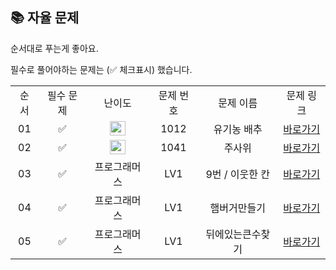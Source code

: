 ## 📚 자율 문제

순서대로 푸는게 좋아요.

필수로 풀어야하는 문제는 (✅ 체크표시) 했습니다.
<br/>
<table>
  <tr>
    <td align="center">순서</td>
    <td align="center">필수 문제</td>
    <td align="center">난이도</td>
    <td align="center">문제 번호</td>
    <td align="center">문제 이름</td>
    <td align="center">문제 링크</td>
  </tr>
   <tr>
    <td align="center">01</td>
    <td align="center">✅</td>
    <td align="center"><img height="23px" width="25px" src="https://d2gd6pc034wcta.cloudfront.net/tier/9.svg"></td>
    <td align="center">1012</td>
    <td align="center">유기농 배추</td>
    <td align="center"><a href="https://www.acmicpc.net/problem/1012">바로가기</a></td>
  </tr>
   <tr>
    <td align="center">02</td>
    <td align="center">✅</td>
    <td align="center"><img height="23px" width="25px" src="https://d2gd6pc034wcta.cloudfront.net/tier/11.svg"></td>
    <td align="center">1041</td>
    <td align="center">주사위</td>
    <td align="center"><a href="https://www.acmicpc.net/problem/1041">바로가기</a></td>
  </tr>
   <tr>
    <td align="center">03</td>
    <td align="center">✅</td>
    <td align="center">프로그래머스</td>
    <td align="center">LV1</td>
    <td align="center">9번 / 이웃한 칸</td>
    <td align="center"><a href="https://school.programmers.co.kr/learn/courses/30/lessons/250125">바로가기</a></td>
  </tr>
   <tr>
    <td align="center">04</td>
    <td align="center">✅</td>
    <td align="center">프로그래머스</td>
    <td align="center">LV1</td>
    <td align="center">햄버거만들기</td>
    <td align="center"><a href="https://school.programmers.co.kr/learn/courses/30/lessons/133502">바로가기</a></td>
  </tr>
  <tr>
    <td align="center">05</td>
    <td align="center">✅</td>
    <td align="center">프로그래머스</td>
    <td align="center">LV1</td>
    <td align="center">뒤에있는큰수찾기</td>
    <td align="center"><a href="https://school.programmers.co.kr/learn/courses/30/lessons/154539">바로가기</a></td>
  </tr>
</table>
<br/><br/>

